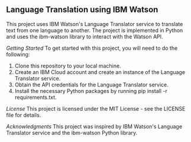 ## Language Translation using IBM Watson
This project uses IBM Watson's Language Translator service to translate text from one language to another. The project is implemented in Python and uses the ibm-watson library to interact with the Watson API.

_*Getting Started*_
To get started with this project, you will need to do the following:

1. Clone this repository to your local machine.
2. Create an IBM Cloud account and create an instance of the Language Translator service.
3. Obtain the API credentials for the Language Translator service.
4. Install the necessary Python packages by running pip install -r requirements.txt.

*_License_*
This project is licensed under the MIT License - see the LICENSE file for details.

_*Acknowledgments*_
This project was inspired by IBM Watson's Language Translator service and the ibm-watson Python library.
